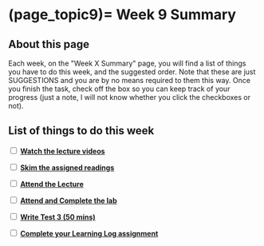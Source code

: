 (page_topic9)=
Week 9 Summary
=======================

## About this page

Each week, on the "Week X Summary" page, you will find a list of things you have to do this week, and the suggested order. 
Note that these are just SUGGESTIONS and you are by no means required to them this way. 
Once you finish the task, check off the box so you can keep track of your progress (just a note, I will not know whether you click the checkboxes or not).

## List of things to do this week

<label><input type="checkbox" id="week08_task1" class="box"> [**Watch the lecture videos**](./videos.md)</input></label>

<label><input type="checkbox" id="week08_task2" class="box"> [**Skim the assigned readings**](./readings.md)</input></label>

<label><input type="checkbox" id="week08_task3" class="box"> [**Attend the Lecture**](./lecture.ipynb) </input></label>

<label><input type="checkbox" id="week08_task5" class="box"> [**Attend and Complete the lab**](./lab/README.md) </input></label>

<label><input type="checkbox" id="week08_task6" class="box"> [**Write Test 3 (50 mins)**](./test.md) </input></label>

<label><input type="checkbox" id="week08_task7" class="box"> [**Complete your Learning Log assignment**](./learninglog.md) </input></label>
